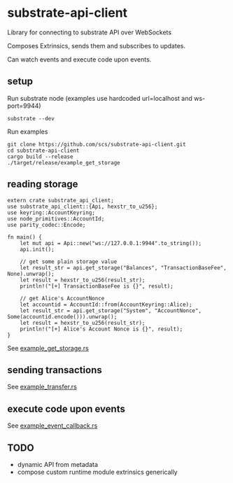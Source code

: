 # substrate-api-client
Library for connecting to substrate API over WebSockets

Composes Extrinsics, sends them and subscribes to updates.

Can watch events and execute code upon events.

## setup

Run substrate node (examples use hardcoded url=localhost and ws-port=9944)

    substrate --dev

Run examples

    git clone https://github.com/scs/substrate-api-client.git
    cd substrate-api-client
    cargo build --release
    ./target/release/example_get_storage



## reading storage

    extern crate substrate_api_client;
    use substrate_api_client::{Api, hexstr_to_u256};
    use keyring::AccountKeyring;
    use node_primitives::AccountId;
    use parity_codec::Encode;

    fn main() {
        let mut api = Api::new("ws://127.0.0.1:9944".to_string());
        api.init();

        // get some plain storage value
        let result_str = api.get_storage("Balances", "TransactionBaseFee", None).unwrap();
        let result = hexstr_to_u256(result_str);
        println!("[+] TransactionBaseFee is {}", result);

        // get Alice's AccountNonce
        let accountid = AccountId::from(AccountKeyring::Alice);
        let result_str = api.get_storage("System", "AccountNonce", Some(accountid.encode())).unwrap();
        let result = hexstr_to_u256(result_str);
        println!("[+] Alice's Account Nonce is {}", result);
    }

See [example_get_storage.rs](./src/bin/example_get_storage.rs)

## sending transactions
See [example_transfer.rs](./src/bin/example_transfer.rs)

## execute code upon events
See [example_event_callback.rs](./src/bin/example_event_callback.rs)

## TODO
  * dynamic API from metadata
  * compose custom runtime module extrinsics generically